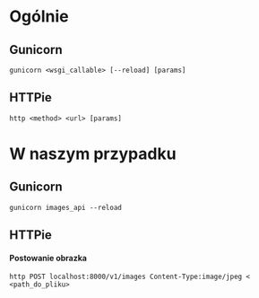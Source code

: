 # Ogólnie

## Gunicorn

```
gunicorn <wsgi_callable> [--reload] [params]

```

## HTTPie

```
http <method> <url> [params]
```

# W naszym przypadku

## Gunicorn
```
gunicorn images_api --reload
```

## HTTPie


#### Postowanie obrazka
```
http POST localhost:8000/v1/images Content-Type:image/jpeg < <path_do_pliku>
```
